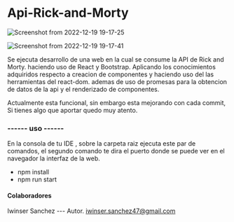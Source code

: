 # Api-Rick-and-Morty

![Screenshot from 2022-12-19 19-17-25](https://user-images.githubusercontent.com/77251836/208811762-38a9b6d1-07b6-48bb-bf75-f30455490a31.png)

![Screenshot from 2022-12-19 19-17-41](https://user-images.githubusercontent.com/77251836/208811814-1e7b1790-082d-4370-b18c-cea80062b9af.png)



Se ejecuta desarrollo de una web en la cual se consume la API de Rick and Morty. haciendo uso de React y Bootstrap. 
Aplicando los conocimientos adquiridos respecto a creacion de componentes y haciendo uso del las herramientas del react-dom.
ademas de uso de promesas para la obtencion de datos de la api y el renderizado de componentes.



Actualmente esta funcional, sin embargo esta mejorando con cada commit, Si tienes algo que aportar quedo muy atento.


###  ------      uso       ------
En la consola de tu IDE , sobre la carpeta raiz ejecuta  este par de comandos, el segundo comando te dira el puerto donde se puede ver
en el navegador la interfaz de la web.

* npm install
* npm run start


#### Colaboradores

Iwinser Sanchez --- Autor.
<iwinser.sanchez47@gmail.com>
